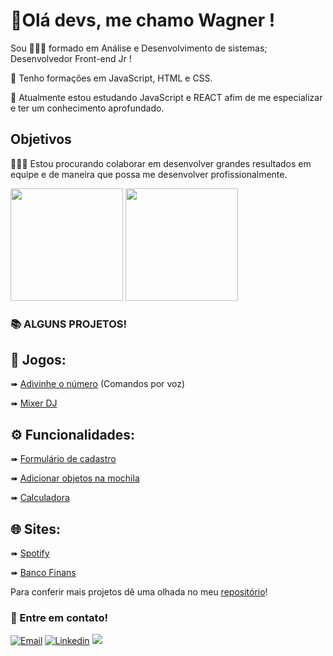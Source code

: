 # 👋Olá devs, me chamo Wagner !
Sou 👨🏻‍🎓 formado em Análise e Desenvolvimento de sistemas; Desenvolvedor Front-end Jr !


🧠 Tenho formações em JavaScript, HTML e CSS.

🎯 Atualmente estou estudando JavaScript e REACT afim de me especializar e ter um conhecimento aprofundado.

## Objetivos

👨🏻‍💻 Estou procurando colaborar em desenvolver grandes resultados em equipe e de maneira que possa me desenvolver profissionalmente.


<div>
  <img height="180em" src="https://github-readme-stats.vercel.app/api?username=WagProjects&show_icons=true&theme=tokyonight"/>
  <img height="180em" src="https://github-readme-stats.vercel.app/api/top-langs/?username=WagProjects&layout=compact&theme=tokyonight"/>
</div>

### 📚 ALGUNS PROJETOS!
## 🎲 Jogos:

➠ [Adivinhe o número](https://wagprojects.github.io/numero-secreto/) (Comandos por voz)

➠ [Mixer DJ](https://wagprojects.github.io/Mixer/)

## ⚙ Funcionalidades:

➠ [Formulário de cadastro](https://wagprojects.github.io/Projeto-FormulriodeCadastro/)

➠ [Adicionar objetos na mochila](https://wagprojects.github.io/Projeto-Mochila/)

➠ [Calculadora](https://wagprojects.github.io/calculadora/)

## 🌐 Sites:

➠ [Spotify](https://wagprojects.github.io/Projeto-Spotify/) 

➠ [Banco Finans](https://wagprojects.github.io/ProjetoFinans/)


Para conferir mais projetos dê uma olhada no meu [repositório](https://github.com/WagProjects?tab=repositories)!

### 📩 Entre em contato!

[![Email](https://img.shields.io/badge/Gmail-D14836?style=for-the-badge&logo=gmail&logoColor=white)](mailto:wagneros@gmail.com)
[![Linkedin](https://img.shields.io/badge/LinkedIn-0077B5?style=for-the-badge&logo=linkedin&logoColor=white)](https://www.linkedin.com/in/wagner-oliveira-b3959a170/)
[![](https://img.shields.io/badge/website-000000?style=for-the-badge&logo=About.me&logoColor=white)]()
